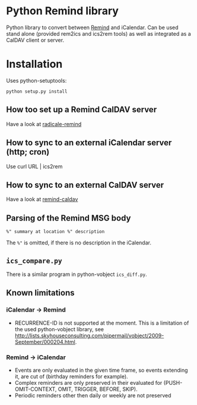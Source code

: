 # Python Remind library

Python library to convert between [Remind](http://www.roaringpenguin.com/products/remind) and iCalendar.
Can be used stand alone (provided rem2ics and ics2rem tools) as well as integrated as a CalDAV client or server.

# Installation

Uses python-setuptools:
```
python setup.py install
```

## How too set up a Remind CalDAV server

Have a look at [radicale-remind](http://github.com/jspricke/radicale-remind)

## How to sync to an external iCalendar server (http; cron)

Use curl URL | ics2rem

## How to sync to an external CalDAV server

Have a look at [remind-caldav](http://github.com/jspricke/remind-caldav)

## Parsing of the Remind MSG body

`%" summary at location %" description`

The `%"` is omitted, if there is no description in the iCalendar.

## ``ics_compare.py``

There is a similar program in python-vobject ``ics_diff.py``.

## Known limitations

### iCalendar -> Remind

- RECURRENCE-ID is not supported at the moment. This is a limitation of the used python-vobject library, see http://lists.skyhouseconsulting.com/pipermail/vobject/2009-September/000204.html.

### Remind -> iCalendar

- Events are only evaluated in the given time frame, so events extending it, are cut of (birthday reminders for example).
- Complex reminders are only preserved in their evaluated for (PUSH-OMIT-CONTEXT, OMIT, TRIGGER, BEFORE, SKIP).
- Periodic reminders other then daily or weekly are not preserved
